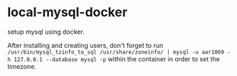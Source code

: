 # local-mysql-docker

setup mysql using docker.

After installing and creating users, don't forget to run ```/usr/bin/mysql_tzinfo_to_sql /usr/share/zoneinfo/ | mysql -u aar1069 -h 127.0.0.1 --database mysql -p``` within the container in order to set the timezone.